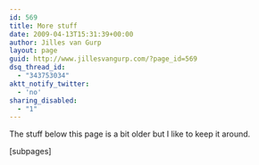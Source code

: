```yaml
---
id: 569
title: More stuff
date: 2009-04-13T15:31:39+00:00
author: Jilles van Gurp
layout: page
guid: http://www.jillesvangurp.com/?page_id=569
dsq_thread_id:
  - "343753034"
aktt_notify_twitter:
  - 'no'
sharing_disabled:
  - "1"
---
```

The stuff below this page is a bit older but I like to keep it around.

[subpages]